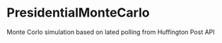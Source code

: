 PresidentialMonteCarlo
======================

Monte Corlo simulation based on lated polling from Huffington Post API
